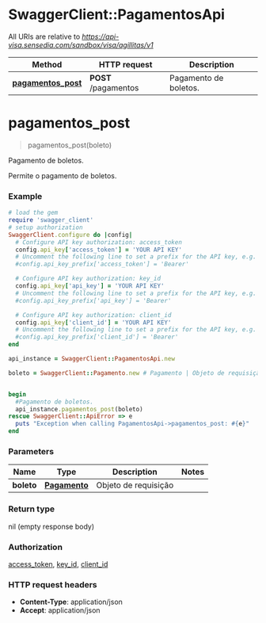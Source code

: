 # SwaggerClient::PagamentosApi

All URIs are relative to *https://api-visa.sensedia.com/sandbox/visa/agillitas/v1*

Method | HTTP request | Description
------------- | ------------- | -------------
[**pagamentos_post**](PagamentosApi.md#pagamentos_post) | **POST** /pagamentos | Pagamento de boletos.


# **pagamentos_post**
> pagamentos_post(boleto)

Pagamento de boletos.

<p>Permite o pagamento de boletos.</p>

### Example
```ruby
# load the gem
require 'swagger_client'
# setup authorization
SwaggerClient.configure do |config|
  # Configure API key authorization: access_token
  config.api_key['access_token'] = 'YOUR API KEY'
  # Uncomment the following line to set a prefix for the API key, e.g. 'Bearer' (defaults to nil)
  #config.api_key_prefix['access_token'] = 'Bearer'

  # Configure API key authorization: key_id
  config.api_key['api_key'] = 'YOUR API KEY'
  # Uncomment the following line to set a prefix for the API key, e.g. 'Bearer' (defaults to nil)
  #config.api_key_prefix['api_key'] = 'Bearer'

  # Configure API key authorization: client_id
  config.api_key['client_id'] = 'YOUR API KEY'
  # Uncomment the following line to set a prefix for the API key, e.g. 'Bearer' (defaults to nil)
  #config.api_key_prefix['client_id'] = 'Bearer'
end

api_instance = SwaggerClient::PagamentosApi.new

boleto = SwaggerClient::Pagamento.new # Pagamento | Objeto de requisição


begin
  #Pagamento de boletos.
  api_instance.pagamentos_post(boleto)
rescue SwaggerClient::ApiError => e
  puts "Exception when calling PagamentosApi->pagamentos_post: #{e}"
end
```

### Parameters

Name | Type | Description  | Notes
------------- | ------------- | ------------- | -------------
 **boleto** | [**Pagamento**](Pagamento.md)| Objeto de requisição | 

### Return type

nil (empty response body)

### Authorization

[access_token](../README.md#access_token), [key_id](../README.md#key_id), [client_id](../README.md#client_id)

### HTTP request headers

 - **Content-Type**: application/json
 - **Accept**: application/json



